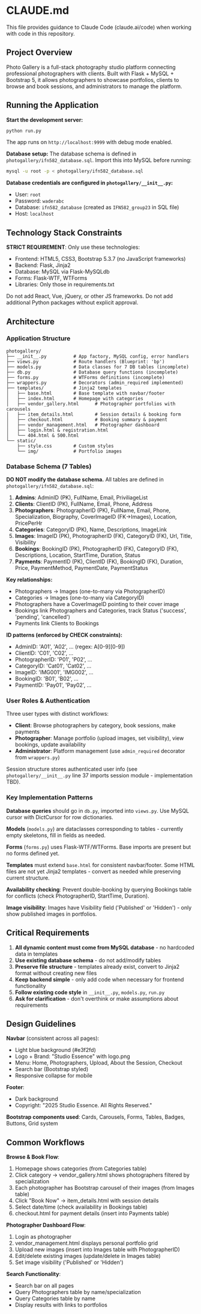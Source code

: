 # CLAUDE.md

This file provides guidance to Claude Code (claude.ai/code) when working with code in this repository.

## Project Overview

Photo Gallery is a full-stack photography studio platform connecting professional photographers with clients. Built with Flask + MySQL + Bootstrap 5, it allows photographers to showcase portfolios, clients to browse and book sessions, and administrators to manage the platform.

## Running the Application

**Start the development server:**
```bash
python run.py
```
The app runs on `http://localhost:9999` with debug mode enabled.

**Database setup:**
The database schema is defined in `photogallery/ifn582_database.sql`. Import this into MySQL before running:
```bash
mysql -u root -p < photogallery/ifn582_database.sql
```

**Database credentials are configured in `photogallery/__init__.py`:**
- User: `root`
- Password: `waderabc`
- Database: `ifn582_database` (created as `IFN582_group23` in SQL file)
- Host: `localhost`

## Technology Stack Constraints

**STRICT REQUIREMENT**: Only use these technologies:
- Frontend: HTML5, CSS3, Bootstrap 5.3.7 (no JavaScript frameworks)
- Backend: Flask, Jinja2
- Database: MySQL via Flask-MySQLdb
- Forms: Flask-WTF, WTForms
- Libraries: Only those in requirements.txt

Do not add React, Vue, jQuery, or other JS frameworks. Do not add additional Python packages without explicit approval.

## Architecture

### Application Structure
```
photogallery/
├── __init__.py          # App factory, MySQL config, error handlers
├── views.py             # Route handlers (Blueprint: 'bp')
├── models.py            # Data classes for 7 DB tables (incomplete)
├── db.py                # Database query functions (incomplete)
├── forms.py             # WTForms definitions (incomplete)
├── wrappers.py          # Decorators (admin_required implemented)
├── templates/           # Jinja2 templates
│   ├── base.html        # Base template with navbar/footer
│   ├── index.html       # Homepage with categories
│   ├── vendor_gallery.html      # Photographer portfolios with carousels
│   ├── item_details.html        # Session details & booking form
│   ├── checkout.html            # Booking summary & payment
│   ├── vendor_management.html   # Photographer dashboard
│   ├── login.html & registration.html
│   └── 404.html & 500.html
└── static/
    ├── style.css        # Custom styles
    └── img/             # Portfolio images
```

### Database Schema (7 Tables)

**DO NOT modify the database schema.** All tables are defined in `photogallery/ifn582_database.sql`:

1. **Admins**: AdminID (PK), FullName, Email, PriviliageList
2. **Clients**: ClientID (PK), FullName, Email, Phone, Address
3. **Photographers**: PhotographerID (PK), FullName, Email, Phone, Specialization, Biography, CoverImageID (FK→Images), Location, PricePerHr
4. **Categories**: CategoryID (PK), Name, Descriptions, ImageLink
5. **Images**: ImageID (PK), PhotographerID (FK), CategoryID (FK), Url, Title, Visibility
6. **Bookings**: BookingID (PK), PhotographerID (FK), CategoryID (FK), Descriptions, Location, StartTime, Duration, Status
7. **Payments**: PaymentID (PK), ClientID (FK), BookingID (FK), Duration, Price, PaymentMethod, PaymentDate, PaymentStatus

**Key relationships:**
- Photographers → Images (one-to-many via PhotographerID)
- Categories → Images (one-to-many via CategoryID)
- Photographers have a CoverImageID pointing to their cover image
- Bookings link Photographers and Categories, track Status ('success', 'pending', 'cancelled')
- Payments link Clients to Bookings

**ID patterns (enforced by CHECK constraints):**
- AdminID: 'A01', 'A02', ... (regex: A[0-9][0-9])
- ClientID: 'C01', 'C02', ...
- PhotographerID: 'P01', 'P02', ...
- CategoryID: 'Cat01', 'Cat02', ...
- ImageID: 'IMG001', 'IMG002', ...
- BookingID: 'B01', 'B02', ...
- PaymentID: 'Pay01', 'Pay02', ...

### User Roles & Authentication

Three user types with distinct workflows:
- **Client**: Browse photographers by category, book sessions, make payments
- **Photographer**: Manage portfolio (upload images, set visibility), view bookings, update availability
- **Administrator**: Platform management (use `admin_required` decorator from `wrappers.py`)

Session structure stores authenticated user info (see `photogallery/__init__.py` line 37 imports session module - implementation TBD).

### Key Implementation Patterns

**Database queries** should go in `db.py`, imported into `views.py`. Use MySQL cursor with DictCursor for row dictionaries.

**Models** (`models.py`) are dataclasses corresponding to tables - currently empty skeletons, fill in fields as needed.

**Forms** (`forms.py`) uses Flask-WTF/WTForms. Base imports are present but no forms defined yet.

**Templates** must extend `base.html` for consistent navbar/footer. Some HTML files are not yet Jinja2 templates - convert as needed while preserving current structure.

**Availability checking**: Prevent double-booking by querying Bookings table for conflicts (check PhotographerID, StartTime, Duration).

**Image visibility**: Images have Visibility field ('Published' or 'Hidden') - only show published images in portfolios.

## Critical Requirements

1. **All dynamic content must come from MySQL database** - no hardcoded data in templates
2. **Use existing database schema** - do not add/modify tables
3. **Preserve file structure** - templates already exist, convert to Jinja2 format without creating new files
4. **Keep backend simple** - only add code when necessary for frontend functionality
5. **Follow existing code style** in `__init__.py`, `models.py`, `run.py`
6. **Ask for clarification** - don't overthink or make assumptions about requirements

## Design Guidelines

**Navbar** (consistent across all pages):
- Light blue background (#e3f2fd)
- Logo + Brand: "Studio Essence" with logo.png
- Menu: Home, Photographers, Upload, About the Session, Checkout
- Search bar (Bootstrap styled)
- Responsive collapse for mobile

**Footer**:
- Dark background
- Copyright: "2025 Studio Essence. All Rights Reserved."

**Bootstrap components used**: Cards, Carousels, Forms, Tables, Badges, Buttons, Grid system

## Common Workflows

**Browse & Book Flow**:
1. Homepage shows categories (from Categories table)
2. Click category → vendor_gallery.html shows photographers filtered by specialization
3. Each photographer has Bootstrap carousel of their images (from Images table)
4. Click "Book Now" → item_details.html with session details
5. Select date/time (check availability in Bookings table)
6. checkout.html for payment details (insert into Payments table)

**Photographer Dashboard Flow**:
1. Login as photographer
2. vendor_management.html displays personal portfolio grid
3. Upload new images (insert into Images table with PhotographerID)
4. Edit/delete existing images (update/delete in Images table)
5. Set image visibility ('Published' or 'Hidden')

**Search Functionality**:
- Search bar on all pages
- Query Photographers table by name/specialization
- Query Categories table by name
- Display results with links to portfolios
